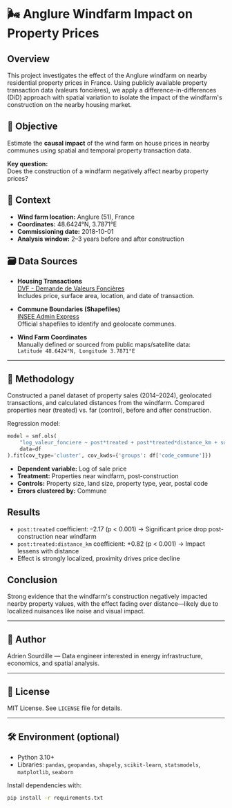 # 🌬️ Anglure Windfarm Impact on Property Prices

## Overview
This project investigates the effect of the Anglure windfarm on nearby residential property prices in France. Using publicly available property transaction data (valeurs foncières), we apply a difference-in-differences (DiD) approach with spatial variation to isolate the impact of the windfarm's construction on the nearby housing market.

## 🎯 Objective
Estimate the **causal impact** of the wind farm on house prices in nearby communes using spatial and temporal property transaction data.

**Key question:**  
Does the construction of a windfarm negatively affect nearby property prices?

## 📍 Context
- **Wind farm location:** Anglure (51), France  
- **Coordinates:** 48.6424°N, 3.7871°E  
- **Commissioning date:** 2018-10-01  
- **Analysis window:** 2–3 years before and after construction

## 🗃️ Data Sources
- **Housing Transactions**  
  [DVF - Demande de Valeurs Foncières](https://www.data.gouv.fr/fr/datasets/demandes-de-valeurs-foncieres/)  
  Includes price, surface area, location, and date of transaction.

- **Commune Boundaries (Shapefiles)**  
  [INSEE Admin Express](https://www.insee.fr/fr/information/2114819)  
  Official shapefiles to identify and geolocate communes.

- **Wind Farm Coordinates**  
  Manually defined or sourced from public maps/satellite data:  
  `Latitude 48.6424°N, Longitude 3.7871°E`

---

## 🧪 Methodology
Constructed a panel dataset of property sales (2014–2024), geolocated transactions, and calculated distances from the windfarm. Compared properties near (treated) vs. far (control), before and after construction.

Regression model:

```python
model = smf.ols(
    "log_valeur_fonciere ~ post*treated + post*treated*distance_km + surface_reelle_bati + surface_terrain + C(type_local) + C(year) + C(code_postal)",
    data=df
).fit(cov_type='cluster', cov_kwds={'groups': df['code_commune']})
```
- **Dependent variable:** Log of sale price  
- **Treatment:** Properties near windfarm, post-construction  
- **Controls:** Property size, land size, property type, year, postal code  
- **Errors clustered by:** Commune


## Results
- `post:treated` coefficient: –2.17 (p < 0.001) → Significant price drop post-construction near windfarm  
- `post:treated:distance_km` coefficient: +0.82 (p < 0.001) → Impact lessens with distance  
- Effect is strongly localized, proximity drives price decline

## Conclusion
Strong evidence that the windfarm's construction negatively impacted nearby property values, with the effect fading over distance—likely due to localized nuisances like noise and visual impact.

---

## 👤 Author
Adrien Sourdille — Data engineer interested in energy infrastructure, economics, and spatial analysis.

---

## 📜 License
MIT License. See `LICENSE` file for details.

---

## 🛠️ Environment (optional)
- Python 3.10+  
- Libraries: `pandas`, `geopandas`, `shapely`, `scikit-learn`, `statsmodels`, `matplotlib`, `seaborn`

Install dependencies with:  
```bash
pip install -r requirements.txt
